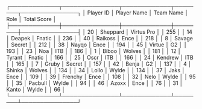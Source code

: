 ┌─────────────┬───────────────┬─────────────┬────────┬───────────────┐
│   Player ID │ Player Name   │ Team Name   │ Role   │   Total Score │
├─────────────┼───────────────┼─────────────┼────────┼───────────────┤
│          20 │ Sheppard      │ Virtus Pro  │        │           255 │
│          14 │ Deapek        │ Fnatic      │        │           236 │
│          40 │ Raikoss       │ Ence        │        │           218 │
│           8 │ Savage        │ Secret      │        │           212 │
│          38 │ Nayqo         │ Ence        │        │           194 │
│          45 │ Virtue        │ G2          │        │           193 │
│          23 │ Noa           │ ITB         │        │           186 │
│           1 │ Biboo         │ Wolves      │        │           181 │
│          12 │ Tyrant        │ Fnatic      │        │           166 │
│          25 │ Oscr          │ ITB         │        │           166 │
│          24 │ Kendrew       │ ITB         │        │           165 │
│           7 │ Gruby         │ Secret      │        │           157 │
│          42 │ Benja         │ G2          │        │           137 │
│           4 │ Shinka        │ Wolves      │        │           134 │
│          34 │ Lollo         │ Wylde       │        │           134 │
│          37 │ Jaks          │ Ence        │        │           109 │
│          39 │ Frenchy       │ Ence        │        │           108 │
│          32 │ Nelo          │ Wylde       │        │            95 │
│          35 │ Pacbull       │ Wylde       │        │            94 │
│          46 │ Azoxx         │ Ence        │        │            76 │
│          31 │ Kanto         │ Wylde       │        │            66 │
└─────────────┴───────────────┴─────────────┴────────┴───────────────┘